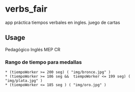 # verbs_fair
app práctica tiempos verbales en ingles. juego de cartas
## Usage
Pedagógico Inglés MEP CR

### Rango de tiempo  para medallas

    * (tiempoWorker >= 200 seg) ( "img/bronce.jpg" )
    * (tiempoWorker >= 186 seg &&  tiempoWorker <= 199 seg) ( "img/plata.jpg" )
    * (tiempoWorker <= 185 seg ) ( "img/oro.jpg" )


